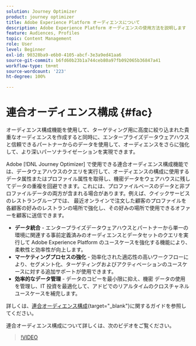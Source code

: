 ```yaml
---
solution: Journey Optimizer
product: journey optimizer
title: Adobe Experience Platform オーディエンスについて
description: Adobe Experience Platform オーディエンスの使用方法を説明します
feature: Audiences, Profiles
topic: Content Management
role: User
level: Beginner
exl-id: 90328ba9-e6b0-4105-abcf-3e3a9ed41aa6
source-git-commit: b6fd60b23b1a744ceb80a97fb092065b36847a41
workflow-type: tm+mt
source-wordcount: '223'
ht-degree: 100%

---
```


# 連合オーディエンス構成 {#fac}

オーディエンス構成機能を使用して、ターゲティング用に高度に絞り込まれた貴重なオーディエンスを作成すると同時に、エンタープライズデータウェアハウスと信頼できるパートナーからのデータを使用して、オーディエンスをさらに強化して、より深いパーソナライゼーションを実現できます。

Adobe [!DNL Journey Optimizer] で使用できる連合オーディエンス構成機能では、データウェアハウスのクエリを実行して、オーディエンスの構成に使用する
データ属性またはプロファイル属性を取得し、機密データをウェアハウスに残してデータの重複を回避できます。これには、プロファイルベースのデータと非プロファイルデータの両方が含まれる場合があります。例えば、クイックサービスのレストラングループでは、
最近オンラインで注文した顧客のプロファイルを各顧客の好みのレストランの場所で強化し、その好みの場所で使用できるオファーを顧客に送信できます。

* **データ統合** - エンタープライズデータウェアハウスとパートナーから単一の環境に関連する事前定義済みのオーディエンスとデータセットのクエリを実行して Adobe Experience Platform のユースケースを強化する機能により、柔軟性と効率性が向上します。
* **マーケティングプロセスの強化** - 効率化された適応性の高いワークフローにより、セグメント化、ターゲティングおよびアクティベーションのユースケースに対する追加サポートが使用できます。
* **効率的なデータ管理** - データのコピーを最小限に抑え、機密
データの使用を管理し、IT 投資を最適化して、アドビでのリアルタイムのクロスチャネルユースケースを補完します。

詳しくは、[連合オーディエンス構成](https://experienceleague.adobe.com/ja/docs/federated-audience-composition/using/home){target="_blank"}に関するガイドを参照してください。

連合オーディエンス構成について詳しくは、次のビデオをご覧ください。

>[!VIDEO](https://video.tv.adobe.com/v/3432261?quality=12)
